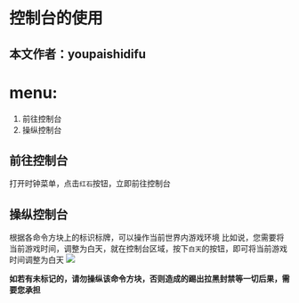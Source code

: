 # 控制台的使用
## 本文作者：youpaishidifu

# menu:
1. 前往控制台
2. 操纵控制台

## 前往控制台
打开时钟菜单，点击`红石`按钮，立即前往控制台

## 操纵控制台
根据各命令方块上的标识标牌，可以操作当前世界内游戏环境
比如说，您需要将当前游戏时间，调整为白天，就在控制台区域，按下`白天`的按钮，即可将当前游戏时间调整为白天
![](https://img.yunr.us.kg/api/cfile/AgACAgUAAyEGAASO2xA4AAMPZvQXHFfhktAJn__SgKm4xzBFX5UAAhO-MRuUYaBXYeSyvgcKaqkBAAMCAAN3AAM2BA)

**如若有未标记的，请勿操纵该命令方块，否则造成的踢出拉黑封禁等一切后果，需要您承担** 